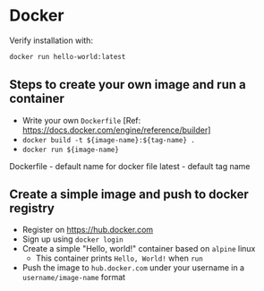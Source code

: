 # Docker

Verify installation with:

```bash
docker run hello-world:latest
```

## Steps to create your own image and run a container

* Write your own `Dockerfile` [Ref: https://docs.docker.com/engine/reference/builder]
* `docker build -t ${image-name}:${tag-name} .`
* `docker run ${image-name}`

Dockerfile - default name for docker file
latest - default tag name

## Create a simple image and push to docker registry

* Register on https://hub.docker.com
* Sign up using `docker login`
* Create a simple "Hello, world!" container based on `alpine` linux
  * This container prints `Hello, World!` when `run`
* Push the image to `hub.docker.com` under your username in a `username/image-name` format
